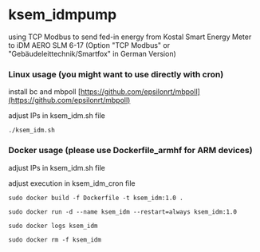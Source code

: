 # ksem_idmpump
using TCP Modbus to send fed-in energy from Kostal Smart Energy Meter to iDM AERO SLM 6-17
(Option "TCP Modbus" or "Gebäudeleittechnik/Smartfox" in German Version)

### Linux usage (you might want to use directly with cron)
install bc and mbpoll [https://github.com/epsilonrt/mbpoll](https://github.com/epsilonrt/mbpoll)

adjust IPs in ksem_idm.sh file

```./ksem_idm.sh```

### Docker usage (please use Dockerfile_armhf for ARM devices)
adjust IPs in ksem_idm.sh file

adjust execution in ksem_idm_cron file

```sudo docker build -f Dockerfile -t ksem_idm:1.0 .```

```sudo docker run -d --name ksem_idm --restart=always ksem_idm:1.0```

```sudo docker logs ksem_idm```

```sudo docker rm -f ksem_idm```


